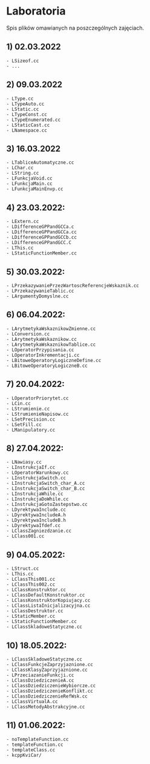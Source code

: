 # Laboratoria

Spis plików omawianych na poszczególnych zajęciach.

## 1) 02.03.2022
    - LSizeof.cc
    - ...

## 2) 09.03.2022
    - LType.cc
    - LTypeAuto.cc
    - LStatic.cc
    - LTypeConst.cc
    - LTypeEnumerated.cc
    - LStaticCast.cc
    - LNamespace.cc

## 3) 16.03.2022
    - LTabliceAutomatyczne.cc
    - LChar.cc
    - LString.cc
    - LFunkcjaVoid.cc
    - LFunkcjaMain.cc
    - LFunkcjaMainEnvp.cc

## 4) 23.03.2022:
    - LExtern.cc
    - LDifferenceGPPandGCCa.c
    - LDifferenceGPPandGCCa.cc
    - LDifferenceGPPandGCCb.cc
    - LDifferenceGPPandGCC.C
    - LThis.cc
    - LStaticFunctionMember.cc

## 5) 30.03.2022:
    - LPrzekazywaniePrzezWartoscReferencjeWskaznik.cc
    - LPrzekazywanieTablic.cc
    - LArgumentyDomyslne.cc

## 6) 06.04.2022:
    - LArytmetykaWskaznikowZmienne.cc
    - LConversion.cc
    - LArytmetykaWskaznikow.cc
    - LArytmetykaWskaznikowTablice.cc
    - LOperatorPrzypisania.cc
    - LOperatorInkrementacji.cc
    - LBitoweOperatoryLogiczneDefine.cc
    - LBitoweOperatoryLogiczneB.cc

## 7) 20.04.2022:
    - LOperatorPriorytet.cc
    - LCin.cc
    - LStrumienie.cc
    - LStrumienieNapisow.cc
    - LSetPrecision.cc
    - LSetFill.cc
    - LManipulatory.cc

## 8) 27.04.2022:
    - LNawiasy.cc
    - LInstrukcjaIf.cc
    - LOperatorWarunkowy.cc
    - LInstrukcjaSwitch.cc
    - LInstrukcjaSwitch_char_A.cc
    - LInstrukcjaSwitch_char_B.cc
    - LInstrukcjaWhile.cc
    - LInstrukcjaDoWhile.cc
    - LInstrukcjaGotoZastepstwo.cc
    - LDyrektywaInclude.cc
    - LDyrektywaIncludeA.h
    - LDyrektywaIncludeB.h
    - LDyrektywaIfdef.cc
    - LClassZagniezdzanie.cc
    - LClass001.cc

## 9) 04.05.2022:
    - LStruct.cc
    - LThis.cc
    - LClassThis001.cc
    - LClassThis002.cc
    - LClassKonstruktor.cc
    - LClassDefaultKonstruktor.cc
    - LClassKonstruktorKopiujacy.cc
    - LClassListaInicjalizacyjna.cc
    - LClassDestruktor.cc
    - LStaticMember.cc
    - LStaticFunctionMember.cc
    - LClassSkladoweStatyczne.cc

## 10) 18.05.2022:
    - LClassSkladoweStatyczne.cc
    - LClassFunkcjeZaprzyjaznione.cc
    - LClassKlasyZaprzyjaznione.cc
    - LPrzeciazanieFunkcji.cc
    - LClassDziedziczenieA.cc
    - LClassDziedziczenieWybiorcze.cc
    - LClassDziedziczenieKonflikt.cc
    - LClassDziedziczenieRefWsk.cc
    - LClassVirtualA.cc
    - LClassMetodyAbstrakcyjne.cc

## 11) 01.06.2022:
    - noTemplateFunction.cc
    - templateFunction.cc
    - templateClass.cc
    - kcppKviCar/

